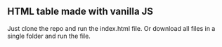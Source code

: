 ## HTML table made with vanilla JS

Just clone the repo and run the index.html file. Or download all files in a single folder and run the file.
